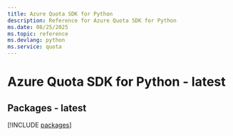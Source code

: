 ```yaml
---
title: Azure Quota SDK for Python
description: Reference for Azure Quota SDK for Python
ms.date: 08/25/2025
ms.topic: reference
ms.devlang: python
ms.service: quota
---
```

# Azure Quota SDK for Python - latest
## Packages - latest
[!INCLUDE [packages](quota-index.md)]